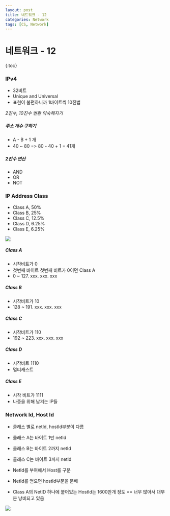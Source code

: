 ```yaml
---
layout: post
title: 네트워크 - 12
categories: Network
tags: [CS, Network]
---
```


# 네트워크 - 12

{:toc}

### IPv4

- 32비트
- Unique and Universal
- 표현이 불편하니까 1바이트씩 10진법

_2진수, 10진수 변환 익숙해지기_

##### 주소 개수 구하기

- A - B + 1 개
- 40 ~ 80 => 80 - 40 + 1 = 41개

##### 2진수 연산

- AND
- OR
- NOT

### IP Address Class

- Class A, 50%
- Class B, 25%
- Class C, 12.5%
- Class D, 6.25%
- Class E, 6.25%

<img src="https://github.com/L-Hyun/L-Hyun.github.io/blob/main/assets/Network/12-1.png?raw=true"/>

##### Class A

- 시작비트가 0
- 첫번째 바이트 첫번째 비트가 0이면 Class A
- 0 ~ 127. xxx. xxx. xxx

##### Class B

- 시작비트가 10
- 128 ~ 191. xxx. xxx. xxx

##### Class C

- 시작비트가 110
- 192 ~ 223. xxx. xxx. xxx

##### Class D

- 시작비트 1110
- 멀티캐스트

##### Class E

- 시작 비트가 1111
- 나중을 위해 남겨논 IP들

### Network Id, Host Id

- 클래스 별로 netId, hostId부분이 다름
- 클래스 A는 바이트 1만 netId
- 클래스 B는 바이트 2까지 netId
- 클래스 C는 바이트 3까지 netId

- NetId를 부여해서 Host를 구분
- NetId를 얻으면 hostId부분을 분배
- Class A의 NetID 하나에 붙어있는 HostId는 1600만개 정도 == 너무 많아서 대부분 낭비되고 있음

<img src="https://github.com/L-Hyun/L-Hyun.github.io/blob/main/assets/Network/12-2.png?raw=true"/>
